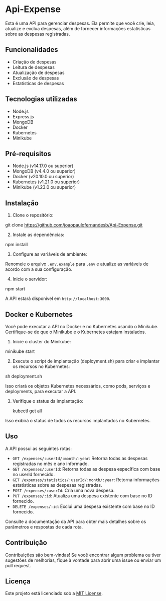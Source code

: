 # Api-Expense

Esta é uma API para gerenciar despesas. Ela permite que você crie, leia, atualize e exclua despesas, além de fornecer informações estatísticas sobre as despesas registradas.

## Funcionalidades

- Criação de despesas
- Leitura de despesas
- Atualização de despesas
- Exclusão de despesas
- Estatísticas de despesas

## Tecnologias utilizadas

- Node.js
- Express.js
- MongoDB
- Docker
- Kubernetes
- Minikube

## Pré-requisitos

- Node.js (v14.17.0 ou superior)
- MongoDB (v4.4.0 ou superior)
- Docker (v20.10.0 ou superior)
- Kubernetes (v1.21.0 ou superior)
- Minikube (v1.23.0 ou superior)

## Instalação

1. Clone o repositório:

git clone https://github.com/joaopaulofernandesb/Api-Expense.git

2. Instale as dependências:

 npm install

3. Configure as variáveis de ambiente:

Renomeie o arquivo `.env.example` para `.env` e atualize as variáveis de acordo com a sua configuração.

4. Inicie o servidor:

 npm start

A API estará disponível em `http://localhost:3000`.

## Docker e Kubernetes

Você pode executar a API no Docker e no Kubernetes usando o Minikube. Certifique-se de que o Minikube e o Kubernetes estejam instalados.

1. Inicie o cluster do Minikube:

 minikube start

2. Execute o script de implantação (deployment.sh) para criar e implantar os recursos no Kubernetes:

 sh deployment.sh


Isso criará os objetos Kubernetes necessários, como pods, serviços e deployments, para executar a API.

3. Verifique o status da implantação:

   kubectl get all

Isso exibirá o status de todos os recursos implantados no Kubernetes.

## Uso

A API possui as seguintes rotas:

- `GET /expenses/:userId/:month/:year`: Retorna todas as despesas registradas no mês e ano informado.
- `GET /expenses/:userId`: Retorna todas as despesa específica com base no userId fornecido.
- `GET /expenses/statistics/:userId/:month/:year`: Retorna informações estatísticas sobre as despesas registradas.
- `POST /expenses/:userId`: Cria uma nova despesa.
- `PUT /expenses/:id`: Atualiza uma despesa existente com base no ID fornecido.
- `DELETE /expenses/:id`: Exclui uma despesa existente com base no ID fornecido.

Consulte a documentação da API para obter mais detalhes sobre os parâmetros e respostas de cada rota.

## Contribuição

Contribuições são bem-vindas! Se você encontrar algum problema ou tiver sugestões de melhorias, fique à vontade para abrir uma issue ou enviar um pull request.

## Licença

Este projeto está licenciado sob a [MIT License](LICENSE).
